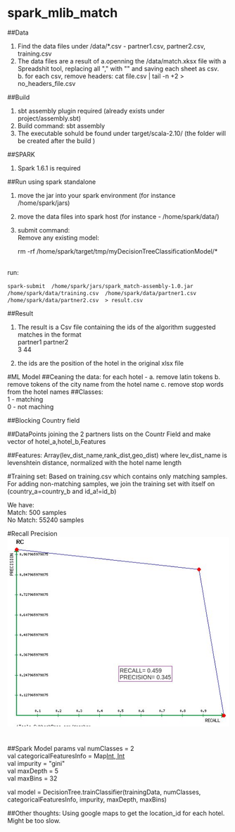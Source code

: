 # spark_mlib_match
##Data
1. Find the data files under /data/*.csv   - partner1.csv, partner2.csv, training.csv </br>
2. The data files are a result of 
	a.openning the /data/match.xksx file with a Spreadshit tool, replacing all "," with ""
		and saving each sheet as csv. </br>
	b. for each csv, remove headers: cat file.csv | tail -n +2 > no_headers_file.csv </br>

##Build
1. sbt assembly plugin required (already exists under project/assembly.sbt) </br>
2. Build command:  sbt assembly</br>
3. The executable sohuld be found under target/scala-2.10/  (the folder will be created after the build ) </br>

##SPARK
1. Spark 1.6.1 is required

##Run using spark standalone
1. move the jar into your spark environment  (for instance /home/spark/jars)</br>
2. move the data files into spark host  (for instance - /home/spark/data/)</br>
3. submit command:</br>
	Remove any existing model:

	rm -rf  /home/spark/target/tmp/myDecisionTreeClassificationModel/*
</br>
	run:

	spark-submit  /home/spark/jars/spark_match-assembly-1.0.jar  /home/spark/data/training.csv  /home/spark/data/partner1.csv  /home/spark/data/partner2.csv  > result.csv
	
##Result
1. The result is a Csv file containing the ids of the algorithm suggested matches in the format</br>
  partner1  partner2 </br>
  	3             44</br>

 2. the ids are the position of the hotel in the original xlsx file 
	
#ML Model
##Ceaning the data: for each hotel  - 
	a. remove latin tokens
	b. remove tokens of the city name from the hotel name
	c. remove stop words from the hotel names 
##Classes: </br>
1 - matching</br>
0 - not maching</br>

##Blocking
Country field

##DataPoints
joining the 2 partners lists on the Countr Field and make vector of hotel_a,hotel_b,Features 

##Features:
Array(lev_dist_name,rank_dist,geo_dist)
where lev_dist_name is levenshtein distance, normalized with the hotel name length

#Training set:
Based on training.csv which contains only matching samples.
For adding non-matching samples, we join the training set with itself on
(country_a=country_b and id_a!=id_b) 

We have:</br>
Match: 500 samples</br>
No Match: 55240 samples

#Recall Precision
![alt tag](https://github.com/moscovig/spark_mlib_match/blob/master/rc_plot.jpeg)

#
##Spark Model params
val numClasses = 2</br>
val categoricalFeaturesInfo = Map[Int, Int](2->6)</br>
val impurity = "gini"</br>
val maxDepth = 5</br>
val maxBins = 32</br>

val model = DecisionTree.trainClassifier(trainingData, numClasses, categoricalFeaturesInfo,
impurity, maxDepth, maxBins)


##Other thoughts:
Using google maps to get the location_id for each hotel. Might be too slow.
